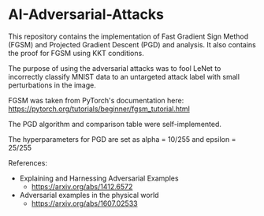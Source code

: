 # AI-Adversarial-Attacks

This repository contains the implementation of Fast Gradient Sign Method (FGSM) and Projected Gradient Descent (PGD) and analysis. It also contains the proof for FGSM using KKT conditions.

The purpose of using the adversarial attacks was to fool LeNet to incorrectly classify MNIST data to an untargeted attack label with small perturbations in the image.

FGSM was taken from PyTorch's documentation here: https://pytorch.org/tutorials/beginner/fgsm_tutorial.html

The PGD algorithm and comparison table were self-implemented.

The hyperparameters for PGD are set as alpha = 10/255 and epsilon = 25/255

References:

- Explaining and Harnessing Adversarial Examples
  - https://arxiv.org/abs/1412.6572
- Adversarial examples in the physical world
  - https://arxiv.org/abs/1607.02533
